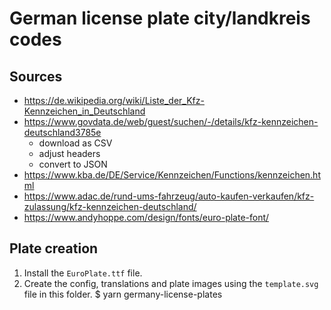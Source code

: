 # German license plate city/landkreis codes 

## Sources

* https://de.wikipedia.org/wiki/Liste_der_Kfz-Kennzeichen_in_Deutschland
* https://www.govdata.de/web/guest/suchen/-/details/kfz-kennzeichen-deutschland3785e 
    * download as CSV
    * adjust headers
    * convert to JSON 
* https://www.kba.de/DE/Service/Kennzeichen/Functions/kennzeichen.html
* https://www.adac.de/rund-ums-fahrzeug/auto-kaufen-verkaufen/kfz-zulassung/kfz-kennzeichen-deutschland/
* https://www.andyhoppe.com/design/fonts/euro-plate-font/

## Plate creation

1. Install the `EuroPlate.ttf` file. 
2. Create the config, translations and plate images using the `template.svg` file in this folder.
$ yarn germany-license-plates
